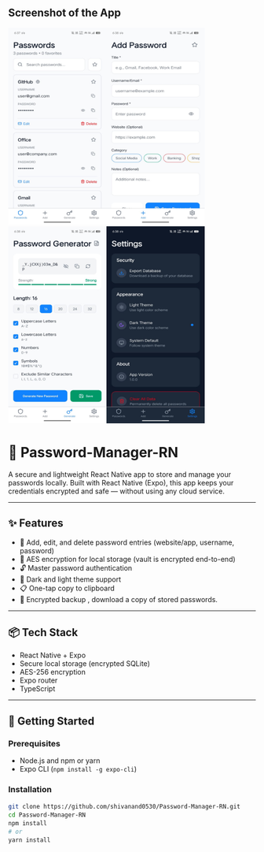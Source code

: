 ## Screenshot of the App

<img src="https://github.com/shivanand0530/Password-Manager-RN/blob/main/ss4.jpg" width="200" height="400" /><img src="https://github.com/shivanand0530/Password-Manager-RN/blob/main/ss3.jpg" width="200" height="400" /><img src="https://github.com/shivanand0530/Password-Manager-RN/blob/main/ss2.jpg" width="200" height="400" /><img src="https://github.com/shivanand0530/Password-Manager-RN/blob/main/ss1.jpg" width="200" height="400" />

# 🔐 Password-Manager-RN

A secure and lightweight React Native app to store and manage your passwords locally. Built with React Native (Expo), this app keeps your credentials encrypted and safe — without using any cloud service.

---

## ✨ Features

- 🔑 Add, edit, and delete password entries (website/app, username, password)
- 🔐 AES encryption for local storage (vault is encrypted end-to-end)
- 🔓 Master password authentication
- 🌙 Dark and light theme support
- 📋 One-tap copy to clipboard
- 📁 Encrypted backup , download a copy of stored passwords.

---

## 📦 Tech Stack

- React Native + Expo
- Secure local storage (encrypted SQLite)
- AES-256 encryption 
- Expo router
- TypeScript 

---

## 🚀 Getting Started

### Prerequisites

- Node.js and npm or yarn
- Expo CLI (`npm install -g expo-cli`)

### Installation

```bash
git clone https://github.com/shivanand0530/Password-Manager-RN.git
cd Password-Manager-RN
npm install
# or
yarn install
